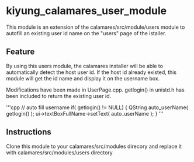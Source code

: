 # kiyung_calamares_user_module
This module is an extension of the calamares/src/module/users module to autofill an existing user id name on the "users" page of the istaller.
## Feature
By using this users module, the calamares installer will be able to automatically detect the host user id. If the host id already existed, this module will get the id name and display it on the username box.

Modifications have been made in UserPage.cpp. getlogin() in unistd.h has been included to return the existing user id. 

'''cpp
    // auto fill username
    if( getlogin() != NULL)
    {
        QString auto_userName( getlogin() );
        ui->textBoxFullName->setText( auto_userName );
    }
'''
## Instructions
Clone this module to your calamares/src/modules direcory and replace it with calamares/src/modules/users directory
